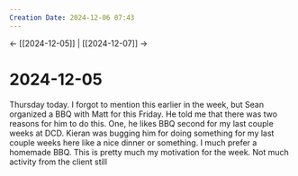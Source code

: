 ```yaml
---
Creation Date: 2024-12-06 07:43
---
```


<- [[2024-12-05]] | [[2024-12-07]]  ->

# 2024-12-05
Thursday today. I forgot to mention this earlier in the week, but Sean organized a BBQ with Matt for this Friday. He told me that there was two reasons for him to do this. One, he likes BBQ second for my last couple weeks at DCD. Kieran was bugging him for doing something for my last couple weeks here like a nice dinner or something. I much prefer a homemade BBQ. This is pretty much my motivation for the week. Not much activity from the client still 